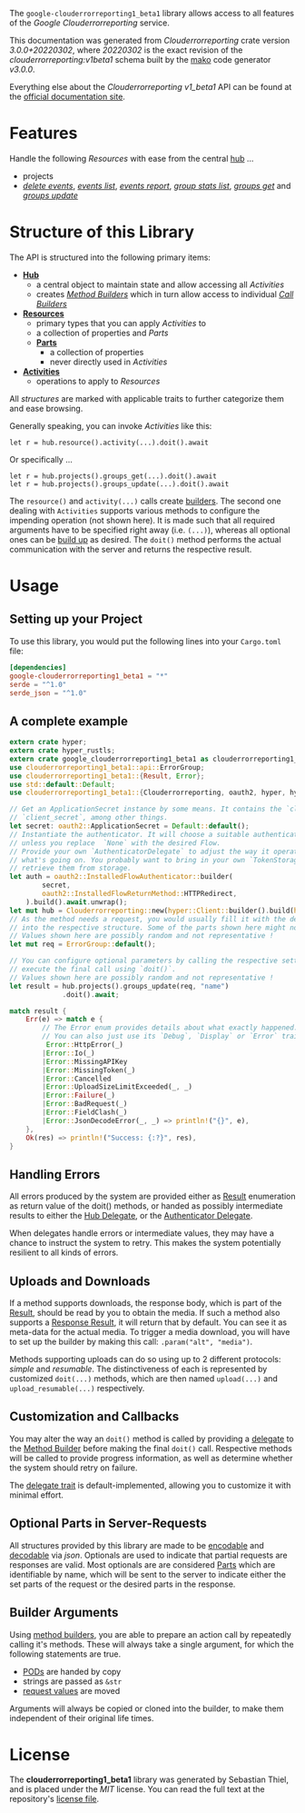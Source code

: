 <!---
DO NOT EDIT !
This file was generated automatically from 'src/mako/api/README.md.mako'
DO NOT EDIT !
-->
The `google-clouderrorreporting1_beta1` library allows access to all features of the *Google Clouderrorreporting* service.

This documentation was generated from *Clouderrorreporting* crate version *3.0.0+20220302*, where *20220302* is the exact revision of the *clouderrorreporting:v1beta1* schema built by the [mako](http://www.makotemplates.org/) code generator *v3.0.0*.

Everything else about the *Clouderrorreporting* *v1_beta1* API can be found at the
[official documentation site](https://cloud.google.com/error-reporting/).
# Features

Handle the following *Resources* with ease from the central [hub](https://docs.rs/google-clouderrorreporting1_beta1/3.0.0+20220302/google_clouderrorreporting1_beta1/Clouderrorreporting) ... 

* projects
 * [*delete events*](https://docs.rs/google-clouderrorreporting1_beta1/3.0.0+20220302/google_clouderrorreporting1_beta1/api::ProjectDeleteEventCall), [*events list*](https://docs.rs/google-clouderrorreporting1_beta1/3.0.0+20220302/google_clouderrorreporting1_beta1/api::ProjectEventListCall), [*events report*](https://docs.rs/google-clouderrorreporting1_beta1/3.0.0+20220302/google_clouderrorreporting1_beta1/api::ProjectEventReportCall), [*group stats list*](https://docs.rs/google-clouderrorreporting1_beta1/3.0.0+20220302/google_clouderrorreporting1_beta1/api::ProjectGroupStatListCall), [*groups get*](https://docs.rs/google-clouderrorreporting1_beta1/3.0.0+20220302/google_clouderrorreporting1_beta1/api::ProjectGroupGetCall) and [*groups update*](https://docs.rs/google-clouderrorreporting1_beta1/3.0.0+20220302/google_clouderrorreporting1_beta1/api::ProjectGroupUpdateCall)




# Structure of this Library

The API is structured into the following primary items:

* **[Hub](https://docs.rs/google-clouderrorreporting1_beta1/3.0.0+20220302/google_clouderrorreporting1_beta1/Clouderrorreporting)**
    * a central object to maintain state and allow accessing all *Activities*
    * creates [*Method Builders*](https://docs.rs/google-clouderrorreporting1_beta1/3.0.0+20220302/google_clouderrorreporting1_beta1/client::MethodsBuilder) which in turn
      allow access to individual [*Call Builders*](https://docs.rs/google-clouderrorreporting1_beta1/3.0.0+20220302/google_clouderrorreporting1_beta1/client::CallBuilder)
* **[Resources](https://docs.rs/google-clouderrorreporting1_beta1/3.0.0+20220302/google_clouderrorreporting1_beta1/client::Resource)**
    * primary types that you can apply *Activities* to
    * a collection of properties and *Parts*
    * **[Parts](https://docs.rs/google-clouderrorreporting1_beta1/3.0.0+20220302/google_clouderrorreporting1_beta1/client::Part)**
        * a collection of properties
        * never directly used in *Activities*
* **[Activities](https://docs.rs/google-clouderrorreporting1_beta1/3.0.0+20220302/google_clouderrorreporting1_beta1/client::CallBuilder)**
    * operations to apply to *Resources*

All *structures* are marked with applicable traits to further categorize them and ease browsing.

Generally speaking, you can invoke *Activities* like this:

```Rust,ignore
let r = hub.resource().activity(...).doit().await
```

Or specifically ...

```ignore
let r = hub.projects().groups_get(...).doit().await
let r = hub.projects().groups_update(...).doit().await
```

The `resource()` and `activity(...)` calls create [builders][builder-pattern]. The second one dealing with `Activities` 
supports various methods to configure the impending operation (not shown here). It is made such that all required arguments have to be 
specified right away (i.e. `(...)`), whereas all optional ones can be [build up][builder-pattern] as desired.
The `doit()` method performs the actual communication with the server and returns the respective result.

# Usage

## Setting up your Project

To use this library, you would put the following lines into your `Cargo.toml` file:

```toml
[dependencies]
google-clouderrorreporting1_beta1 = "*"
serde = "^1.0"
serde_json = "^1.0"
```

## A complete example

```Rust
extern crate hyper;
extern crate hyper_rustls;
extern crate google_clouderrorreporting1_beta1 as clouderrorreporting1_beta1;
use clouderrorreporting1_beta1::api::ErrorGroup;
use clouderrorreporting1_beta1::{Result, Error};
use std::default::Default;
use clouderrorreporting1_beta1::{Clouderrorreporting, oauth2, hyper, hyper_rustls};

// Get an ApplicationSecret instance by some means. It contains the `client_id` and 
// `client_secret`, among other things.
let secret: oauth2::ApplicationSecret = Default::default();
// Instantiate the authenticator. It will choose a suitable authentication flow for you, 
// unless you replace  `None` with the desired Flow.
// Provide your own `AuthenticatorDelegate` to adjust the way it operates and get feedback about 
// what's going on. You probably want to bring in your own `TokenStorage` to persist tokens and
// retrieve them from storage.
let auth = oauth2::InstalledFlowAuthenticator::builder(
        secret,
        oauth2::InstalledFlowReturnMethod::HTTPRedirect,
    ).build().await.unwrap();
let mut hub = Clouderrorreporting::new(hyper::Client::builder().build(hyper_rustls::HttpsConnector::with_native_roots()), auth);
// As the method needs a request, you would usually fill it with the desired information
// into the respective structure. Some of the parts shown here might not be applicable !
// Values shown here are possibly random and not representative !
let mut req = ErrorGroup::default();

// You can configure optional parameters by calling the respective setters at will, and
// execute the final call using `doit()`.
// Values shown here are possibly random and not representative !
let result = hub.projects().groups_update(req, "name")
             .doit().await;

match result {
    Err(e) => match e {
        // The Error enum provides details about what exactly happened.
        // You can also just use its `Debug`, `Display` or `Error` traits
         Error::HttpError(_)
        |Error::Io(_)
        |Error::MissingAPIKey
        |Error::MissingToken(_)
        |Error::Cancelled
        |Error::UploadSizeLimitExceeded(_, _)
        |Error::Failure(_)
        |Error::BadRequest(_)
        |Error::FieldClash(_)
        |Error::JsonDecodeError(_, _) => println!("{}", e),
    },
    Ok(res) => println!("Success: {:?}", res),
}

```
## Handling Errors

All errors produced by the system are provided either as [Result](https://docs.rs/google-clouderrorreporting1_beta1/3.0.0+20220302/google_clouderrorreporting1_beta1/client::Result) enumeration as return value of
the doit() methods, or handed as possibly intermediate results to either the 
[Hub Delegate](https://docs.rs/google-clouderrorreporting1_beta1/3.0.0+20220302/google_clouderrorreporting1_beta1/client::Delegate), or the [Authenticator Delegate](https://docs.rs/yup-oauth2/*/yup_oauth2/trait.AuthenticatorDelegate.html).

When delegates handle errors or intermediate values, they may have a chance to instruct the system to retry. This 
makes the system potentially resilient to all kinds of errors.

## Uploads and Downloads
If a method supports downloads, the response body, which is part of the [Result](https://docs.rs/google-clouderrorreporting1_beta1/3.0.0+20220302/google_clouderrorreporting1_beta1/client::Result), should be
read by you to obtain the media.
If such a method also supports a [Response Result](https://docs.rs/google-clouderrorreporting1_beta1/3.0.0+20220302/google_clouderrorreporting1_beta1/client::ResponseResult), it will return that by default.
You can see it as meta-data for the actual media. To trigger a media download, you will have to set up the builder by making
this call: `.param("alt", "media")`.

Methods supporting uploads can do so using up to 2 different protocols: 
*simple* and *resumable*. The distinctiveness of each is represented by customized 
`doit(...)` methods, which are then named `upload(...)` and `upload_resumable(...)` respectively.

## Customization and Callbacks

You may alter the way an `doit()` method is called by providing a [delegate](https://docs.rs/google-clouderrorreporting1_beta1/3.0.0+20220302/google_clouderrorreporting1_beta1/client::Delegate) to the 
[Method Builder](https://docs.rs/google-clouderrorreporting1_beta1/3.0.0+20220302/google_clouderrorreporting1_beta1/client::CallBuilder) before making the final `doit()` call. 
Respective methods will be called to provide progress information, as well as determine whether the system should 
retry on failure.

The [delegate trait](https://docs.rs/google-clouderrorreporting1_beta1/3.0.0+20220302/google_clouderrorreporting1_beta1/client::Delegate) is default-implemented, allowing you to customize it with minimal effort.

## Optional Parts in Server-Requests

All structures provided by this library are made to be [encodable](https://docs.rs/google-clouderrorreporting1_beta1/3.0.0+20220302/google_clouderrorreporting1_beta1/client::RequestValue) and 
[decodable](https://docs.rs/google-clouderrorreporting1_beta1/3.0.0+20220302/google_clouderrorreporting1_beta1/client::ResponseResult) via *json*. Optionals are used to indicate that partial requests are responses 
are valid.
Most optionals are are considered [Parts](https://docs.rs/google-clouderrorreporting1_beta1/3.0.0+20220302/google_clouderrorreporting1_beta1/client::Part) which are identifiable by name, which will be sent to 
the server to indicate either the set parts of the request or the desired parts in the response.

## Builder Arguments

Using [method builders](https://docs.rs/google-clouderrorreporting1_beta1/3.0.0+20220302/google_clouderrorreporting1_beta1/client::CallBuilder), you are able to prepare an action call by repeatedly calling it's methods.
These will always take a single argument, for which the following statements are true.

* [PODs][wiki-pod] are handed by copy
* strings are passed as `&str`
* [request values](https://docs.rs/google-clouderrorreporting1_beta1/3.0.0+20220302/google_clouderrorreporting1_beta1/client::RequestValue) are moved

Arguments will always be copied or cloned into the builder, to make them independent of their original life times.

[wiki-pod]: http://en.wikipedia.org/wiki/Plain_old_data_structure
[builder-pattern]: http://en.wikipedia.org/wiki/Builder_pattern
[google-go-api]: https://github.com/google/google-api-go-client

# License
The **clouderrorreporting1_beta1** library was generated by Sebastian Thiel, and is placed 
under the *MIT* license.
You can read the full text at the repository's [license file][repo-license].

[repo-license]: https://github.com/Byron/google-apis-rsblob/main/LICENSE.md
